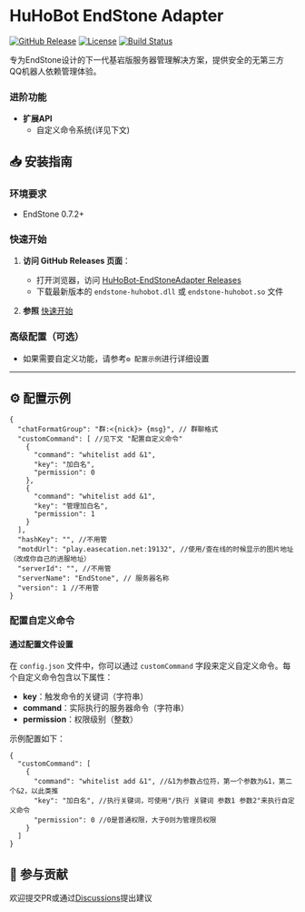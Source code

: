 # HuHoBot EndStone Adapter

[![GitHub Release](https://img.shields.io/github/v/release/HuHoBot/EndStoneAdapter?style=for-the-badge)](https://github.com/HuHoBot/EndStoneAdapter/releases)
[![License](https://img.shields.io/github/license/HuHoBot/EndStoneAdapter?style=for-the-badge)](https://github.com/HuHoBot/EndStoneAdapter/blob/main/LICENSE)
[![Build Status](https://img.shields.io/github/actions/workflow/status/HuHoBot/EndStoneAdapter/build.yml?style=for-the-badge)](https://github.com/HuHoBot/EndStoneAdapter/actions)

专为EndStone设计的下一代基岩版服务器管理解决方案，提供安全的无第三方QQ机器人依赖管理体验。

### 进阶功能

- **扩展API**
    - 自定义命令系统(详见下文)

## 📥 安装指南

### 环境要求

- EndStone 0.7.2+

### 快速开始

1. **访问 GitHub Releases 页面**：
    - 打开浏览器，访问 [HuHoBot-EndStoneAdapter Releases](https://github.com/HuHoBot/EndStoneAdapter/releases)
    - 下载最新版本的 `endstone-huhobot.dll` 或 `endstone-huhobot.so` 文件

2. **参照** [快速开始](../QuickStart/index.md)

### 高级配置（可选）

- 如果需要自定义功能，请参考`⚙️ 配置示例`进行详细设置

---

## ⚙️ 配置示例

```json5
{
  "chatFormatGroup": "群:<{nick}> {msg}", // 群聊格式
  "customCommand": [ //见下文 "配置自定义命令"
    {
      "command": "whitelist add &1",
      "key": "加白名",
      "permission": 0
    },
    {
      "command": "whitelist add &1",
      "key": "管理加白名",
      "permission": 1
    }
  ],
  "hashKey": "", //不用管
  "motdUrl": "play.easecation.net:19132", //使用/查在线的时候显示的图片地址（改成你自己的进服地址）
  "serverId": "", //不用管
  "serverName": "EndStone", // 服务器名称
  "version": 1 //不用管
}

```


### 配置自定义命令

#### 通过配置文件设置

在 `config.json` 文件中，你可以通过 `customCommand` 字段来定义自定义命令。每个自定义命令包含以下属性：

- **key**：触发命令的关键词（字符串）
- **command**：实际执行的服务器命令（字符串）
- **permission**：权限级别（整数）

示例配置如下：

```json5
{
  "customCommand": [
    {
      "command": "whitelist add &1", //&1为参数占位符，第一个参数为&1，第二个&2，以此类推
      "key": "加白名", //执行关键词，可使用"/执行 关键词 参数1 参数2"来执行自定义命令
      "permission": 0 //0是普通权限，大于0则为管理员权限
    }
  ]
}
```

## 🤝 参与贡献

欢迎提交PR或通过[Discussions](https://github.com/HuHoBot/EndStoneAdapter/discussions)提出建议

